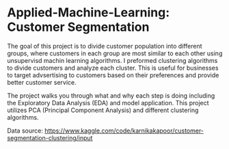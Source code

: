 # Applied-Machine-Learning: Customer Segmentation

The goal of this project is to divide customer population into different groups, where customers in each group are most similar to each other using unsupervisd machin learning algorithms. I preformed clustering algorithms to divide customers and analyze each cluster. This is useful for businesses to target advsertising to customers based on their preferences and provide better customer service.

The project walks you through what and why each step is doing including the Exploratory Data Analysis (EDA) and model application. This project utilizes PCA (Principal Component Analysis) and different clustering algorithms. 

Data source: https://www.kaggle.com/code/karnikakapoor/customer-segmentation-clustering/input
